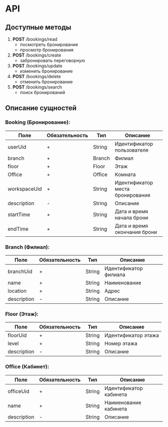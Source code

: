 # API

## Доступные методы

1. **POST** /bookings/read
   - посмотреть бронирование
   - просмотр бронирования
2. **POST** /bookings/create
   - забронировать переговорную
3. **POST** /bookings/update
   - изменить бронирование
4. **POST** /bookings/delete
   - отменить бронирование
5. **POST** /bookings/search
   - поиск бронирований

## Описание сущностей

### Booking (Бронирование):

| Поле         | Обязательность | Тип      | Описание                         |
|--------------|----------------|----------|----------------------------------|
| userUid      | +              | String   | Идентификатор пользователя       |
| branch       | +              | Branch   | Филиал                           |
| floor        | +              | Floor    | Этаж                             |
| Office       | +              | Office   | Комната                          |
| workspaceUid | +              | String   | Идентификатор места бронирования |
| description  | -              | String   | Описание                         |
| startTime    | +              | String   | Дата и время начала брони        |
| endTime      | +              | String   | Дата и время окончания брони     |

### Branch (Филиал):

| Поле        | Обязательность | Тип     | Описание              |
|-------------|----------------|---------|-----------------------|
| branchUid   | +              | String  | Идентификатор филиала |
| name        | +              | String  | Наименование          |
| location    | +              | String  | Адрес                 |
| description | -              | String  | Описание              |

### Floor (Этаж):

| Поле        | Обязательность | Тип     | Описание              |
|-------------|----------------|---------|-----------------------|
| floorUid    | +              | String  | Идентификатор этажа   |
| level       | +              | String  | Номер этажа           |
| description | -              | String  | Описание              |

### Office (Кабинет):

| Поле        | Обязательность | Тип     | Описание               |
|-------------|----------------|---------|------------------------|
| officeUid   | +              | String  | Идентификатор кабинета |
| name        | +              | String  | Наименование кабинета  |
| description | -              | String  | Описание               |